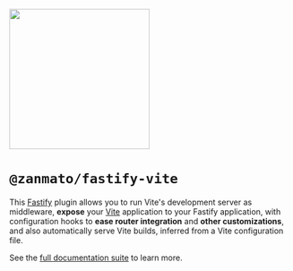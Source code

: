 <br>

<img src="https://github.com/fastify/fastify-vite/assets/12291/7f711a83-91df-41d5-abf9-ae4f38ed24d3" style="width: 250px">

# **`@zanmato/fastify-vite`**

This [Fastify](https://fastify.dev) plugin allows you to run Vite's development server as middleware, **expose** your [Vite](https://vitejs.dev) application to your Fastify application, with configuration hooks to **ease router integration** and **other customizations**, and also automatically serve Vite builds, inferred from a Vite configuration file.

See the [full documentation suite](https://fastify-vite.dev) to learn more.
